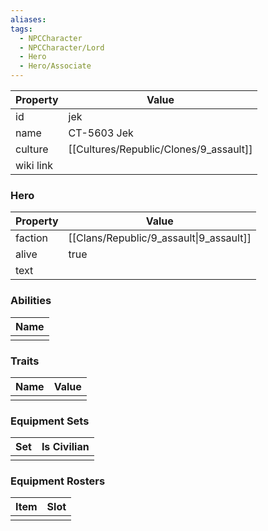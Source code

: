 ```yaml
---
aliases: 
tags:
  - NPCCharacter
  - NPCCharacter/Lord
  - Hero
  - Hero/Associate
---
```


| Property  | Value         |
| :-------- | ------------- |
| id        | jek           |
| name      | CT-5603 Jek   |
| culture   | [[Cultures/Republic/Clones/9_assault]] |
| wiki link |               |
### Hero
| Property | Value                                   |
| -------- | --------------------------------------- |
| faction  | [[Clans/Republic/9_assault\|9_assault]] |
| alive    | true                                    |
| text     |                                         |

### Abilities
| Name |
| :--: |
|      |

### Traits
| Name | Value |
| ---- | ----- |
|      |       |

### Equipment Sets
| Set | Is Civilian |
| --- | ----------- |
|     |             |

### Equipment Rosters
| Item | Slot |
| ---- | ---- |
|      |      |
